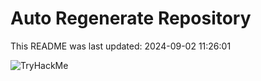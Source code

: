 # Auto Regenerate Repository

This README was last updated: 2024-09-02 11:26:01

 ![TryHackMe](https://tryhackme.com/badge/533634)